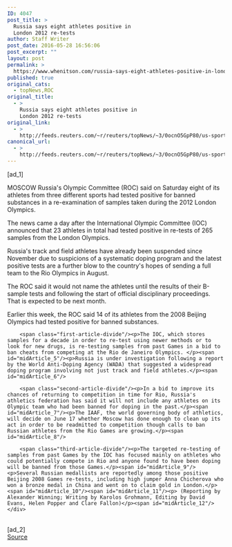 ```yaml
---
ID: 4047
post_title: >
  Russia says eight athletes positive in
  London 2012 re-tests
author: Staff Writer
post_date: 2016-05-28 16:56:06
post_excerpt: ""
layout: post
permalink: >
  https://www.whenitson.com/russia-says-eight-athletes-positive-in-london-2012-re-tests/
published: true
original_cats:
  - topNews,ROC
original_title:
  - >
    Russia says eight athletes positive in
    London 2012 re-tests
original_link:
  - >
    http://feeds.reuters.com/~r/reuters/topNews/~3/0ocnO5GpP80/us-sport-doping-russia-idUSKCN0YJ0GP
canonical_url:
  - >
    http://feeds.reuters.com/~r/reuters/topNews/~3/0ocnO5GpP80/us-sport-doping-russia-idUSKCN0YJ0GP
---
```

 [ad_1]
<br><div id="articleText">
<span id="midArticle_start"/>

<span class="focusParagraph" readability="4"><p><span class="articleLocation">MOSCOW</span> Russia's Olympic Committee (ROC) said on Saturday eight of its athletes from three different sports had tested positive for banned substances in a re-examination of samples taken during the 2012 London Olympics.</p></span><span id="midArticle_0"/><p>The news came a day after the International Olympic Committee (IOC) announced that 23 athletes in total had tested positive in re-tests of 265 samples from the London Olympics.</p><span id="midArticle_1"/><p>Russia's track and field athletes have already been suspended since November due to suspicions of a systematic doping program and the latest positive tests are a further blow to the country's hopes of sending a full team to the Rio Olympics in August.</p><span id="midArticle_2"/><p>The ROC said it would not name the athletes until the results of their B-sample tests and following the start of official disciplinary proceedings. That is expected to be next month.</p><span id="midArticle_3"/><p>Earlier this week, the ROC said 14 of its athletes from the 2008 Beijing Olympics had tested positive for banned substances.</p><span id="midArticle_4"/>
        
        <span class="first-article-divide"/><p>The IOC, which stores samples for a decade in order to re-test using newer methods or to look for new drugs, is re-testing samples from past Games in a bid to ban cheats from competing at the Rio de Janeiro Olympics. </p><span id="midArticle_5"/><p>Russia is under investigation following a report by the World Anti-Doping Agency (WADA) that suggested a widespread doping program involving not just track and field athletes.</p><span id="midArticle_6"/>
        
        <span class="second-article-divide"/><p>In a bid to improve its chances of returning to competition in time for Rio, Russia's athletics federation has said it will not include any athletes on its Olympic team who had been banned for doping in the past.</p><span id="midArticle_7"/><p>The IAAF, the world governing body of athletics, will decide on June 17 whether Moscow has done enough to clean up its act in order to be readmitted to competition though calls to ban Russian athletes from the Rio Games are growing.</p><span id="midArticle_8"/>
        
        <span class="third-article-divide"/><p>The targeted re-testing of samples from past Games by the IOC has focused mainly on athletes who could potentially compete in Rio and anyone found to have been doping will be banned from those Games.</p><span id="midArticle_9"/><p>Several Russian medallists are reportedly among those positive Beijing 2008 Games re-tests, including high jumper Anna Chicherova who won a bronze medal in China and went on to claim gold in London.</p><span id="midArticle_10"/><span id="midArticle_11"/><p> (Reporting by Alexander Winning; Writing by Karolos Grohmann, Editing by David Evans, Helen Popper and Clare Fallon)</p><span id="midArticle_12"/></div>
<br>[ad_2]
<br><a href="http://feeds.reuters.com/~r/reuters/topNews/~3/0ocnO5GpP80/us-sport-doping-russia-idUSKCN0YJ0GP">Source </a>
